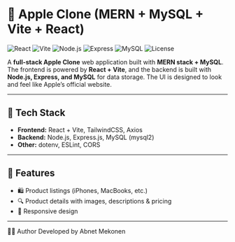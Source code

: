 # 🍏 Apple Clone (MERN + MySQL + Vite + React)


![React](https://img.shields.io/badge/Frontend-React-blue?logo=react)
![Vite](https://img.shields.io/badge/Bundler-Vite-purple?logo=vite)
![Node.js](https://img.shields.io/badge/Backend-Node.js-green?logo=node.js)
![Express](https://img.shields.io/badge/Framework-Express-black?logo=express)
![MySQL](https://img.shields.io/badge/Database-MySQL-blue?logo=mysql)
![License](https://img.shields.io/badge/License-MIT-yellow)

A **full-stack Apple Clone** web application built with **MERN stack + MySQL**. The frontend is powered by **React + Vite**, and the backend is built with **Node.js, Express, and MySQL** for data storage. The UI is designed to look and feel like Apple’s official website.  

---

## 🚀 Tech Stack
- **Frontend:** React + Vite, TailwindCSS, Axios  
- **Backend:** Node.js, Express.js, MySQL (mysql2)  
- **Other:** dotenv, ESLint, CORS  

---

## 📌 Features
- 🛍️ Product listings (iPhones, MacBooks, etc.)  
- 🔍 Product details with images, descriptions & pricing  
- 📱 Responsive design  

---
👨‍💻 Author
Developed by Abnet Mekonen

